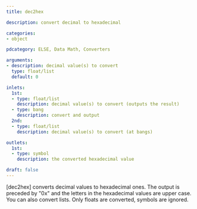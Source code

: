```yaml
---
title: dec2hex

description: convert decimal to hexadecimal

categories:
- object

pdcategory: ELSE, Data Math, Converters

arguments:
- description: decimal value(s) to convert
  type: float/list
  default: 0

inlets:
  1st:
  - type: float/list
    description: decimal value(s) to convert (outputs the result)
  - type: bang
    description: convert and output
  2nd:
  - type: float/list
    description: decimal value(s) to convert (at bangs)

outlets:
  1st:
  - type: symbol
    description: the converted hexadecimal value

draft: false
---
```


[dec2hex] converts decimal values to hexadecimal ones. The output is preceded by "0x" and the letters in the hexadecimal values are upper case. You can also convert lists. Only floats are converted, symbols are ignored.

